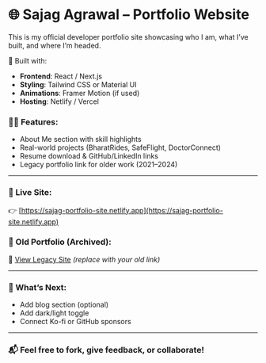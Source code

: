 # 🌐 Sajag Agrawal – Portfolio Website

This is my official developer portfolio site showcasing who I am, what I’ve built, and where I’m headed.

🚀 Built with:
- **Frontend**: React / Next.js
- **Styling**: Tailwind CSS or Material UI
- **Animations**: Framer Motion (if used)
- **Hosting**: Netlify / Vercel

### 🧑‍💻 Features:
- About Me section with skill highlights
- Real-world projects (BharatRides, SafeFlight, DoctorConnect)
- Resume download & GitHub/LinkedIn links
- Legacy portfolio link for older work (2021–2024)

---

### 🔗 Live Site:
👉 [https://sajag-portfolio-site.netlify.app](https://sajag-portfolio-site.netlify.app)

### 📁 Old Portfolio (Archived):
🔁 [View Legacy Site](#) *(replace with your old link)*

---

### 📌 What’s Next:
- Add blog section (optional)
- Add dark/light toggle
- Connect Ko-fi or GitHub sponsors

---

### 📬 Feel free to fork, give feedback, or collaborate!

